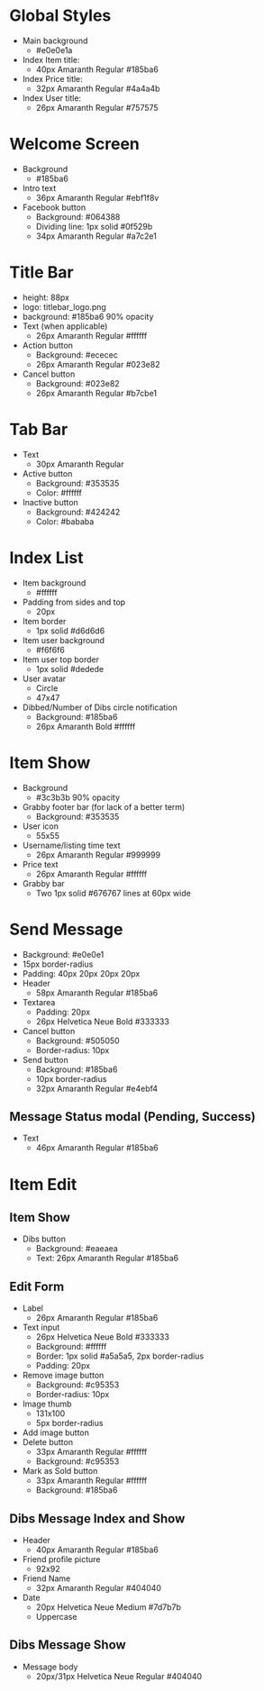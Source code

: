 # Global Styles

- Main background
  - #e0e0e1a
- Index Item title:
  - 40px Amaranth Regular #185ba6
- Index Price title:
  - 32px Amaranth Regular #4a4a4b
- Index User title:
  - 26px Amaranth Regular #757575

# Welcome Screen

- Background
  - #185ba6
- Intro text
  - 36px Amaranth Regular #ebf1f8v
- Facebook button
  - Background: #064388
  - Dividing line: 1px solid #0f529b
  - 34px Amaranth Regular #a7c2e1

# Title Bar

- height: 88px
- logo: titlebar_logo.png
- background: #185ba6 90% opacity
- Text (when applicable)
  - 26px Amaranth Regular #ffffff
- Action button
  - Background: #ececec
  - 26px Amaranth Regular #023e82
- Cancel button
  - Background: #023e82
  - 26px Amaranth Regular #b7cbe1

# Tab Bar

- Text
  - 30px Amaranth Regular
- Active button
  - Background: #353535
  - Color: #ffffff
- Inactive button
  - Background: #424242
  - Color: #bababa

# Index List

- Item background
  - #ffffff
- Padding from sides and top
  - 20px
- Item border
  - 1px solid #d6d6d6
- Item user background
  - #f6f6f6
- Item user top border
  - 1px solid #dedede
- User avatar
  - Circle
  - 47x47
- Dibbed/Number of Dibs circle notification
  - Background: #185ba6
  - 26px Amaranth Bold #ffffff

# Item Show

- Background
  - #3c3b3b 90% opacity
- Grabby footer bar (for lack of a better term)
  - Background: #353535
- User icon
  - 55x55
- Username/listing time text
  - 26px Amaranth Regular #999999
- Price text
  - 26px Amaranth Regular #ffffff
- Grabby bar
  - Two 1px solid #676767 lines at 60px wide

# Send Message

- Background: #e0e0e1
- 15px border-radius
- Padding: 40px 20px 20px 20px
- Header
  - 58px Amaranth Regular #185ba6
- Textarea
  - Padding: 20px
  - 26px Helvetica Neue Bold #333333
- Cancel button
  - Background: #505050
  - Border-radius: 10px
- Send button
  - Background: #185ba6
  - 10px border-radius
  - 32px Amaranth Regular #e4ebf4

## Message Status modal (Pending, Success)

- Text
  - 46px Amaranth Regular #185ba6

# Item Edit

## Item Show

- Dibs button
  - Background: #eaeaea
  - Text: 26px Amaranth Regular #185ba6

## Edit Form

- Label
  - 26px Amaranth Regular #185ba6
- Text input
  - 26px Helvetica Neue Bold #333333
  - Background: #ffffff
  - Border: 1px solid #a5a5a5, 2px border-radius
  - Padding: 20px
- Remove image button
  - Background: #c95353
  - Border-radius: 10px
- Image thumb
  - 131x100
  - 5px border-radius
- Add image button
- Delete button
  - 33px Amaranth Regular #ffffff
  - Background: #c95353
- Mark as Sold button
  - 33px Amaranth Regular #ffffff
  - Background: #185ba6

## Dibs Message Index and Show

- Header
  - 40px Amaranth Regular #185ba6
- Friend profile picture
  - 92x92
- Friend Name
  - 32px Amaranth Regular #404040
- Date
  - 20px Helvetica Neue Medium #7d7b7b
  - Uppercase

## Dibs Message Show

- Message body
  - 20px/31px Helvetica Neue Regular #404040